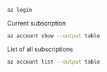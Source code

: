 ```bash
az login
```

Current subscription

```bash
az account show --output table
```

List of all subscriptions

```bash
az account list --output table
```
